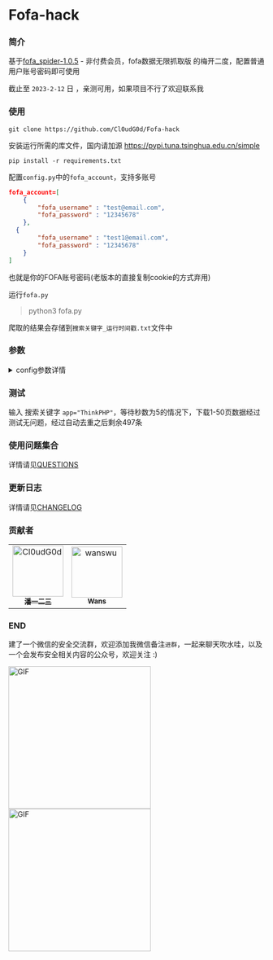 # Fofa-hack

### 简介

基于[fofa_spider-1.0.5](https://github.com/FightingForWhat/fofa_spider-1.0.5) - 非付费会员，fofa数据无限抓取版 的梅开二度，配置普通用户账号密码即可使用

截止至 `2023-2-12` 日 ，亲测可用，如果项目不行了欢迎联系我

### 使用

```shell
git clone https://github.com/Cl0udG0d/Fofa-hack
```

安装运行所需的库文件，国内请加源 https://pypi.tuna.tsinghua.edu.cn/simple

```shell
pip install -r requirements.txt
```

配置`config.py`中的`fofa_account`，支持多账号
```json
fofa_account=[
    {
        "fofa_username" : "test@email.com",
        "fofa_password" : "12345678"
    },
  {
        "fofa_username" : "test1@email.com",
        "fofa_password" : "12345678"
    }
]
```

也就是你的FOFA账号密码(老版本的直接复制cookie的方式弃用)

运行`fofa.py`

> python3 fofa.py

爬取的结果会存储到`搜索关键字_运行时间戳.txt`文件中

### 参数
<details>
<summary>config参数详情</summary>
<table >
  <tr>
    <td>参数值</td>
    <td>释义</td>
  </tr>
  <tr>
    <td>VERSION_NUM</td>
    <td>Fofa-hack 版本号</td>
  </tr>
<tr>
    <td>MAX_LOGIN_RETRY_NUM</td>
    <td>登录最大重试次数</td>
  </tr>
<tr>
    <td>MAX_MATCH_RETRY_NUM</td>
    <td>页面URL获取最大重试次数</td>
  </tr>
</table>
</details>

### 测试

输入 搜索关键字 `app="ThinkPHP"`，等待秒数为5的情况下，下载1-50页数据经过测试无问题，经过自动去重之后剩余497条

### 使用问题集合

详情请见[QUESTIONS](QUESTIONS.md)

### 更新日志

详情请见[CHANGELOG](CHANGELOG.md)

### 贡献者

<!-- readme: collaborators,contributors -start -->
<table>
<tr>
    <td align="center">
        <a href="https://github.com/Cl0udG0d">
            <img src="https://avatars.githubusercontent.com/u/45556496?v=4" width="100;" alt="Cl0udG0d"/>
            <br />
            <sub><b>潘一二三</b></sub>
        </a>
    </td>
    <td align="center">
        <a href="https://github.com/wanswu">
            <img src="https://avatars.githubusercontent.com/u/49047734?v=4" width="100;" alt="wanswu"/>
            <br />
            <sub><b>Wans</b></sub>
        </a>
    </td></tr>
</table>
<!-- readme: collaborators,contributors -end -->

### END 

建了一个微信的安全交流群，欢迎添加我微信备注`进群`，一起来聊天吹水哇，以及一个会发布安全相关内容的公众号，欢迎关注 :)

<div>
    <img  alt="GIF" src="https://springbird.oss-cn-beijing.aliyuncs.com/img/mmqrcode1632325540724.png"  width="280px" />
    <img  alt="GIF" src="https://springbird.oss-cn-beijing.aliyuncs.com/img/qrcode_for_gh_cead8e1080d6_344.jpg"  width="280px" />
</div>
